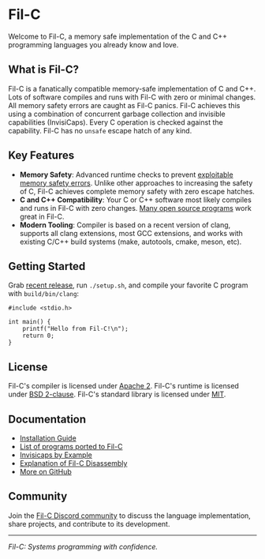 # Fil-C

Welcome to Fil-C, a memory safe implementation of the C and C++ programming languages you already know and love.

## What is Fil-C?

Fil-C is a fanatically compatible memory-safe implementation of C and C++. Lots of software compiles and runs with Fil-C with zero or minimal changes. All memory safety errors are caught as Fil-C panics. Fil-C achieves this using a combination of concurrent garbage collection and invisible capabilities (InvisiCaps). Every C operation is checked against the capability. Fil-C has no `unsafe` escape hatch of any kind.

## Key Features

- **Memory Safety**: Advanced runtime checks to prevent [exploitable memory safety errors](invisicaps_by_example.html). Unlike other approaches to increasing the safety of C, Fil-C achieves complete memory safety with zero escape hatches.
- **C and C++ Compatibility**: Your C or C++ software most likely compiles and runs in Fil-C with zero changes. [Many open source programs](programs_that_work.html) work great in Fil-C.
- **Modern Tooling**: Compiler is based on a recent version of clang, supports all clang extensions, most GCC extensions, and works with existing C/C++ build systems (make, autotools, cmake, meson, etc).

## Getting Started

Grab [recent release](https://github.com/pizlonator/fil-c/releases), run `./setup.sh`, and compile your favorite C program with `build/bin/clang`:

    #include <stdio.h>
    
    int main() {
        printf("Hello from Fil-C!\n");
        return 0;
    }

## License

Fil-C's compiler is licensed under [Apache 2](https://github.com/pizlonator/fil-c/blob/deluge/LLVM-LICENSE.txt). Fil-C's runtime is licensed under [BSD 2-clause](https://github.com/pizlonator/fil-c/blob/deluge/libpas/LICENSE.txt). Fil-C's standard library is licensed under [MIT](https://github.com/pizlonator/fil-c/blob/deluge/projects/usermusl/COPYRIGHT).

## Documentation

- [Installation Guide](installation.html)
- [List of programs ported to Fil-C](programs_that_work.html)
- [Invisicaps by Example](invisicaps_by_example.html)
- [Explanation of Fil-C Disassembly](compiler_example.html)
- [More on GitHub](https://www.github.com/pizlonator/fil-c/)

## Community

Join the [Fil-C Discord community](https://discord.gg/dPyNUaeajg) to discuss the language implementation, share projects, and contribute to its development.

---

*Fil-C: Systems programming with confidence.*
